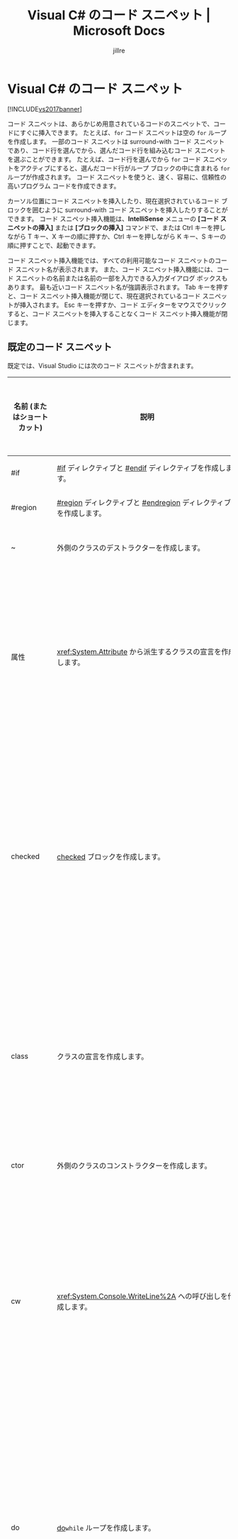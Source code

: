 ﻿---
title: Visual C# のコード スニペット | Microsoft Docs
ms.date: 11/15/2016
ms.prod: visual-studio-dev14
ms.technology: vs-ide-general
ms.topic: conceptual
helpviewer_keywords:
- snippets [C#], default snippets
- snippets [C#], Code Snippet Inserter
- Code Snippet Inserter [J#]
- Code Snippet Inserter [C#]
- Visual C#, default snippets
ms.assetid: dbea3dd6-e650-4190-b874-c9f097d7de6e
caps.latest.revision: 37
author: jillre
ms.author: jillfra
manager: jillfra
ms.openlocfilehash: fb84854bd871277f680a753b28c17e3429283928
ms.sourcegitcommit: a8e8f4bd5d508da34bbe9f2d4d9fa94da0539de0
ms.translationtype: MT
ms.contentlocale: ja-JP
ms.lasthandoff: 10/19/2019
ms.locfileid: "72646721"
---
# <a name="visual-c-code-snippets"></a>Visual C# のコード スニペット
[!INCLUDE[vs2017banner](../includes/vs2017banner.md)]

コード スニペットは、あらかじめ用意されているコードのスニペットで、コードにすぐに挿入できます。 たとえば、`for` コード スニペットは空の `for` ループを作成します。 一部のコード スニペットは surround-with コード スニペットであり、コード行を選んでから、選んだコード行を組み込むコード スニペットを選ぶことができます。 たとえば、コード行を選んでから `for` コード スニペットをアクティブにすると、選んだコード行がループ ブロックの中に含まれる `for` ループが作成されます。 コード スニペットを使うと、速く、容易に、信頼性の高いプログラム コードを作成できます。

 カーソル位置にコード スニペットを挿入したり、現在選択されているコード ブロックを囲むように surround-with コード スニペットを挿入したりすることができます。 コード スニペット挿入機能は、**IntelliSense** メニューの **[コード スニペットの挿入]** または **[ブロックの挿入]** コマンドで、または Ctrl キーを押しながら T キー、X キーの順に押すか、Ctrl キーを押しながら K キー、S キーの順に押すことで、起動できます。

 コード スニペット挿入機能では、すべての利用可能なコード スニペットのコード スニペット名が表示されます。 また、コード スニペット挿入機能には、コード スニペットの名前または名前の一部を入力できる入力ダイアログ ボックスもあります。 最も近いコード スニペット名が強調表示されます。 Tab キーを押すと、コード スニペット挿入機能が閉じて、現在選択されているコード スニペットが挿入されます。 Esc キーを押すか、コード エディターをマウスでクリックすると、コード スニペットを挿入することなくコード スニペット挿入機能が閉じます。

## <a name="default-code-snippets"></a>既定のコード スニペット
 既定では、Visual Studio には次のコード スニペットが含まれます。

|名前 (またはショートカット)|説明|スニペットを挿入できる場所|
|--------------------------|-----------------|---------------------------------------|
|#if|[#if](https://msdn.microsoft.com/library/48cabbff-ca82-491f-a56a-eeccd528c7c2) ディレクティブと [#endif](https://msdn.microsoft.com/library/6a5fca55-5aee-441f-86f6-1c99fbe9ec05) ディレクティブを作成します。|任意の場所。|
|#region|[#region](https://msdn.microsoft.com/library/672c87d1-9771-4f64-ab3f-0ad3d4ffb2b4) ディレクティブと [#endregion](https://msdn.microsoft.com/library/16099660-91b2-49e5-9646-77f9ef069526) ディレクティブを作成します。|任意の場所。|
|~|外側のクラスのデストラクターを作成します。|クラスの内部。|
|属性|<xref:System.Attribute> から派生するクラスの宣言を作成します。|名前空間 (グローバル名前空間を含む)、クラス、または構造体の内部。|
|checked|[checked](https://msdn.microsoft.com/library/718a1194-988d-48a3-b089-d6ee8bd1608d) ブロックを作成します。|メソッド、インデクサー、プロパティ アクセサー、またはイベント アクセサーの内部。|
|class|クラスの宣言を作成します。|名前空間 (グローバル名前空間を含む)、クラス、または構造体の内部。|
|ctor|外側のクラスのコンストラクターを作成します。|クラスの内部。|
|cw|<xref:System.Console.WriteLine%2A> への呼び出しを作成します。|メソッド、インデクサー、プロパティ アクセサー、またはイベント アクセサーの内部。|
|do|[do](https://msdn.microsoft.com/library/50725f79-9ba6-4898-aa78-6e331568a1bb)`while` ループを作成します。|メソッド、インデクサー、プロパティ アクセサー、またはイベント アクセサーの内部。|
|else|[else](https://msdn.microsoft.com/library/d9a1d562-8cf5-4bd4-9ba7-8ad970cd25b2) ブロックを作成します。|メソッド、インデクサー、プロパティ アクセサー、またはイベント アクセサーの内部。|
|enum|[enum](https://msdn.microsoft.com/library/bbeb9a0f-e9b3-41ab-b0a6-c41b1a08974c) 宣言を作成します。|名前空間 (グローバル名前空間を含む)、クラス、または構造体の内部。|
|equals|<xref:System.Object> クラスに定義された <xref:System.Object.Equals%2A> メソッドをオーバーライドするメソッド宣言を作成します。|クラスまたは構造体の内部。|
|exception|exception (既定では <xref:System.Exception>) から派生するクラスの宣言を作成します。|名前空間 (グローバル名前空間を含む)、クラス、または構造体の内部。|
|for|[for](https://msdn.microsoft.com/library/34041a40-2c87-467a-9ffb-a0417d8f67a8) ループを作成します。|メソッド、インデクサー、プロパティ アクセサー、またはイベント アクセサーの内部。|
|foreach|[foreach](https://msdn.microsoft.com/library/5a9c5ddc-5fd3-457a-9bb6-9abffcd874ec) ループを作成します。|メソッド、インデクサー、プロパティ アクセサー、またはイベント アクセサーの内部。|
|forr|各イテレーションの後でループ変数をデクリメントする [for](https://msdn.microsoft.com/library/34041a40-2c87-467a-9ffb-a0417d8f67a8) ループを作成します。|メソッド、インデクサー、プロパティ アクセサー、またはイベント アクセサーの内部。|
|if|[if](https://msdn.microsoft.com/library/d9a1d562-8cf5-4bd4-9ba7-8ad970cd25b2) ブロックを作成します。|メソッド、インデクサー、プロパティ アクセサー、またはイベント アクセサーの内部。|
|indexer|インデクサーの宣言を作成します。|クラスまたは構造体の内部。|
|interface|[interface](https://msdn.microsoft.com/library/7da38e81-4f99-4bc5-b07d-c986b687eeba) 宣言を作成します。|名前空間 (グローバル名前空間を含む)、クラス、または構造体の内部。|
|invoke|イベントを安全に呼び出すブロックを作成します。|メソッド、インデクサー、プロパティ アクセサー、またはイベント アクセサーの内部。|
|iterator|反復子を作成します。|クラスまたは構造体の内部。|
|iterindex|入れ子になったクラスを使って "名前付き" の反復子とインデクサーのペアを作成します。|クラスまたは構造体の内部。|
|lock|[lock](https://msdn.microsoft.com/library/656da1a4-707e-4ef6-9c6e-6d13b646af42) ブロックを作成します。|メソッド、インデクサー、プロパティ アクセサー、またはイベント アクセサーの内部。|
|mbox|<xref:System.Windows.Forms.MessageBox.Show%2A?displayProperty=fullName> への呼び出しを作成します。 場合によっては、System.Windows.Forms.dll への参照を追加する必要があります。|メソッド、インデクサー、プロパティ アクセサー、またはイベント アクセサーの内部。|
|namespace|[namespace](https://msdn.microsoft.com/library/0a788423-9110-42e0-97d9-bda41ca4870f) 宣言を作成します。|名前空間 (グローバル名前空間を含む) の内部。|
|prop|[自動実装プロパティ](https://msdn.microsoft.com/library/aa55fa97-ccec-431f-b5e9-5ac789fd32b7)の宣言を作成します。|クラスまたは構造体の内部。|
|propfull|get および set アクセサーを持つプロパティの宣言を作成します。|クラスまたは構造体の内部。|
|propg|プライベートな "set" アクセサーを持つ読み取り専用の[自動実装プロパティ](https://msdn.microsoft.com/library/aa55fa97-ccec-431f-b5e9-5ac789fd32b7)を作成します。|クラスまたは構造体の内部。|
|sim|[static](https://msdn.microsoft.com/library/5509e215-2183-4da3-bab4-6b7e607a4fdf) [int](https://msdn.microsoft.com/library/212447b4-5d2a-41aa-88ab-84fe710bdb52) の Main メソッドの宣言を作成します。|クラスまたは構造体の内部。|
|struct|[struct](https://msdn.microsoft.com/library/ff3dd9b7-dc93-4720-8855-ef5558f65c7c) 宣言を作成します。|名前空間 (グローバル名前空間を含む)、クラス、または構造体の内部。|
|svm|[static](https://msdn.microsoft.com/library/5509e215-2183-4da3-bab4-6b7e607a4fdf) [void](https://msdn.microsoft.com/library/0d2d8a95-fe20-4fbd-bf5d-c1e54bce71d4) の Main メソッドの宣言を作成します。|クラスまたは構造体の内部。|
|switch|[switch](https://msdn.microsoft.com/library/44bae8b8-8841-4d85-826b-8a94277daecb) ブロックを作成します。|メソッド、インデクサー、プロパティ アクセサー、またはイベント アクセサーの内部。|
|try|[try-catch](https://msdn.microsoft.com/library/cb5503c7-bfa1-4610-8fc2-ddcd2e84c438) ブロックを作成します。|メソッド、インデクサー、プロパティ アクセサー、またはイベント アクセサーの内部。|
|tryf|[try-finally](https://msdn.microsoft.com/library/c27623fb-7261-4464-862c-7a369d3c8f0a) ブロックを作成します。|メソッド、インデクサー、プロパティ アクセサー、またはイベント アクセサーの内部。|
|unchecked|[unchecked](https://msdn.microsoft.com/library/0c021f7c-923f-4b3d-a58f-55336f5ac27e) ブロックを作成します。|メソッド、インデクサー、プロパティ アクセサー、またはイベント アクセサーの内部。|
|unsafe|[unsafe](https://msdn.microsoft.com/library/7e818009-1c6e-4b9e-b769-3728a01586a0) ブロックを作成します。|メソッド、インデクサー、プロパティ アクセサー、またはイベント アクセサーの内部。|
|使用|[using](https://msdn.microsoft.com/library/b42b8e61-5e7e-439c-bb71-370094b44ae8) ディレクティブを作成します。|名前空間 (グローバル名前空間を含む) の内部。|
|while|[while](https://msdn.microsoft.com/library/72a0765c-6852-4aca-b327-4a11cb7f5c59) ループを作成します。|メソッド、インデクサー、プロパティ アクセサー、またはイベント アクセサーの内部。|

## <a name="see-also"></a>関連項目
 [コードスニペット関数](../ide/code-snippet-functions.md)[コードスニペット](../ide/code-snippets.md)は、次のように [How ます。置換を使用して新しいスニペットを作成し ](https://msdn.microsoft.com/8d56d43c-097a-475b-aa85-cae1554b6338)[テンプレートパラメーター](../ide/template-parameters.md) [How に置き換えます。次に [How ](../ide/how-to-use-surround-with-code-snippets.md) には、ブロックを挿入するコードスニペットを使用します。C# リファクタリング スニペットを復元する](../ide/how-to-restore-csharp-refactoring-snippets.md)
